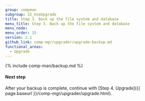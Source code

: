 ```yaml
---
group: compman
subgroup: 32_UseUpgrade
title: Step 3. Back up the file system and database
menu_title: Step 3. Back up the file system and database
menu_node:
menu_order: 15
version: 2.1
github_link: comp-mgr/upgrader/upgrade-backup.md
functional_areas:
  - Upgrade
---
```


{% include comp-man/backup.md %}

#### Next step
After your backup is complete, continue with [Step 4. Upgrade]({{ page.baseurl }}/comp-mgr/upgrader/upgrade.html).

